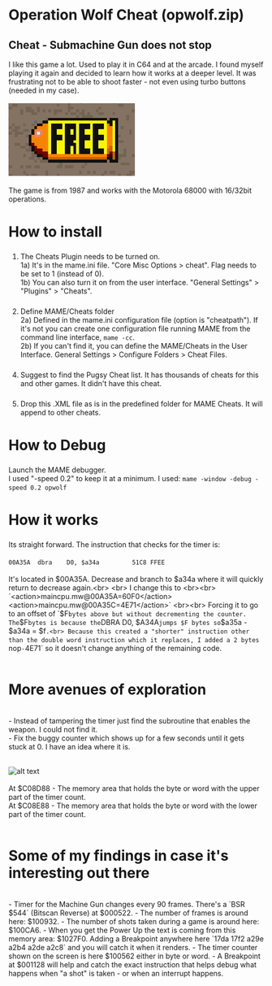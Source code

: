 # Operation Wolf  Cheat (opwolf.zip)
## Cheat - Submachine Gun does not stop

I like this game a lot. Used to play it in C64 and at the arcade.
I found myself playing it again and decided to learn how it works at a deeper level.
It was frustrating not to be able to shoot faster - not even using turbo buttons (needed in my case).<br>
<br>
![alt text](itempowerup.png)
<br>
<br>
The game is from 1987 and works with the Motorola 68000 with 16/32bit operations.


# How to install

###
1) The Cheats Plugin needs to be turned on.<br>
   1a) It's in the mame.ini file. "Core Misc Options > cheat". Flag needs to be set to 1 (instead of 0).<br>
   1b) You can also turn it on from the user interface. "General Settings" > "Plugins" > "Cheats". 

###
2) Define MAME/Cheats folder<br>
   2a) Defined in the mame.ini configuration file (option is "cheatpath"). If it's not you can create one configuration file running MAME from the command line interface, `mame -cc`.<br>
   2b) If you can't find it, you can define the MAME/Cheats in the User Interface. General Settings > Configure Folders > Cheat Files.

###
4) Suggest to find the Pugsy Cheat list. It has thousands of cheats for this and other games. It didn't have this cheat.

###
5) Drop this .XML file as is in the predefined folder for MAME Cheats. It will append to other cheats.

# How to Debug
###
Launch the MAME debugger.<br>
I used "-speed 0.2" to keep it at a minimum. I used: `mame -window -debug -speed 0.2 opwolf`

# How it works
###
Its straight forward. The instruction that checks for the timer is:<br>
<br>
`00A35A  dbra    D0, $a34a         51C8 FFEE`<br>
<br>
It's located in $00A35A. Decrease and branch to $a34a where it will quickly return to decrease again.<br>
<br>
I change this to <br><br>
`<action>maincpu.mw@00A35A=60F0</action>
<action>maincpu.mw@00A35C=4E71</action>`
<br><br>
Forcing it to go to an offset of `$F` bytes above but without decrementing the counter. The `$F` bytes is because the `DBRA D0, $A34A` jumps $F bytes so `$a35a - $a34a = $f`.<br>
Because this created a "shorter" instruction other than the double word instruction which it replaces, I added a 2 bytes `nop` - `4E71` so it doesn't change anything of the remaining code.<br>
<br>
# More avenues of exploration
<br>
- Instead of tampering the timer just find the subroutine that enables the weapon. I could not find it.<br>
- Fix the buggy counter which shows up for a few seconds until it gets stuck at 0. I have an idea where it is.<br><br>

![alt text](https://i.ibb.co/8XKJGXy/TimerBug.png)<br>
<br>
At $C08D88 - The memory area that holds the byte or word with the upper part of the timer count.<br>
At $C08E88 - The memory area that holds the byte or word with the lower part of the timer count.<br>
<br>

# Some of my findings in case it's interesting out there
<br>
- Timer for the Machine Gun changes every 90 frames. There's a `BSR $544` (Bitscan Reverse) at $000522.
- The number of frames is around here: $100932.
- The number of shots taken during a game is around here: $100CA6.
- When you get the Power Up the text is coming from this memory area: $1027F0. Adding a Breakpoint anywhere here `17da 17f2 a29e a2b4 a2de a2c8` and you will catch it when it renders.
- The timer counter shown on the screen is here $100562 either in byte or word.
- A Breakpoint at $001128 will help and catch the exact instruction that helps debug what happens when "a shot" is taken - or when an interrupt happens.
